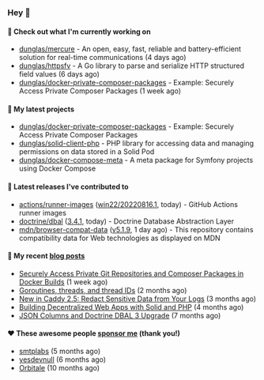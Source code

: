 ### Hey 👋

#### 👷 Check out what I'm currently working on

- [dunglas/mercure](https://github.com/dunglas/mercure) - An open, easy, fast, reliable and battery-efficient solution for real-time communications (4 days ago)
- [dunglas/httpsfv](https://github.com/dunglas/httpsfv) - A Go library to parse and serialize HTTP structured field values (6 days ago)
- [dunglas/docker-private-composer-packages](https://github.com/dunglas/docker-private-composer-packages) - Example: Securely Access Private Composer Packages (1 week ago)

#### 🌱 My latest projects

- [dunglas/docker-private-composer-packages](https://github.com/dunglas/docker-private-composer-packages) - Example: Securely Access Private Composer Packages
- [dunglas/solid-client-php](https://github.com/dunglas/solid-client-php) - PHP library for accessing data and managing permissions on data stored in a Solid Pod
- [dunglas/docker-compose-meta](https://github.com/dunglas/docker-compose-meta) - A meta package for Symfony projects using Docker Compose

#### 🔭 Latest releases I've contributed to

- [actions/runner-images](https://github.com/actions/runner-images) ([win22/20220816.1](https://github.com/actions/runner-images/releases/tag/win22%2F20220816.1), today) - GitHub Actions runner images
- [doctrine/dbal](https://github.com/doctrine/dbal) ([3.4.1](https://github.com/doctrine/dbal/releases/tag/3.4.1), today) - Doctrine Database Abstraction Layer
- [mdn/browser-compat-data](https://github.com/mdn/browser-compat-data) ([v5.1.9](https://github.com/mdn/browser-compat-data/releases/tag/v5.1.9), 1 day ago) - This repository contains compatibility data for Web technologies as displayed on MDN

#### 📜 My recent [blog posts](https://dunglas.fr)

- [Securely Access Private Git Repositories and Composer Packages in Docker Builds](https://dunglas.fr/2022/08/securely-access-private-git-repositories-and-composer-packages-in-docker-builds/) (1 week ago)
- [Goroutines, threads, and thread IDs](https://dunglas.fr/2022/05/goroutines-threads-and-thread-ids/) (2 months ago)
- [New in Caddy 2.5: Redact Sensitive Data from Your Logs](https://dunglas.fr/2022/04/caddy-logging-security-improvements/) (3 months ago)
- [Building Decentralized Web Apps with Solid and PHP](https://dunglas.fr/2022/04/building-decentralized-web-apps-with-solid-and-php/) (4 months ago)
- [JSON Columns and Doctrine DBAL 3 Upgrade](https://dunglas.fr/2022/01/json-columns-and-doctrine-dbal-3-upgrade/) (7 months ago)

#### ❤️ These awesome people [sponsor me](https://github.com/sponsors/dunglas) (thank you!)

- [smtplabs](https://github.com/smtplabs) (5 months ago)
- [yesdevnull](https://github.com/yesdevnull) (6 months ago)
- [Orbitale](https://github.com/Orbitale) (10 months ago)
